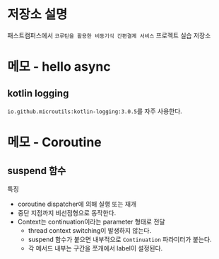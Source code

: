 # 저장소 설명
패스트캠퍼스에서 `코루틴을 활용한 비동기식 간편결제 서비스` 프로젝트 실습 저장소

# 메모 - hello async
## kotlin logging
`io.github.microutils:kotlin-logging:3.0.5`를 자주 사용한다. 

# 메모 - Coroutine
## suspend 함수
특징
- coroutine dispatcher에 의해 실행 또는 재개 
- 중단 지점까지 비선점형으로 동작한다. 
- Context는 continuation이라는 parameter 형태로 전달
   - thread context switching이 발생하지 않는다. 
   - suspend 함수가 붙으면 내부적으로 `Continuation` 파라미터가 붙는다. 
   - 각 메서드 내부는 구간을 쪼개에서 label이 설정된다. 